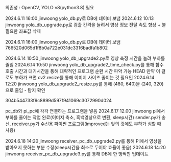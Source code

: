 의존성 : OpenCV, YOLO v8(python3.8) 필요

2024.6.11 16:00 jinwoong yolo_db.py로 DB에 데이터 보냄 2024.6.12 10:13 jinwoong yolo_db_upgrade.py로 검출 간격을 늘려서 영상 정보 전달 속도 향상 + 불필요한 좌표값 삭제

2024.6.11 16:00 jinwoong yolo_db.py로 DB에 데이터 보냄 766520d065d1f8b0a722e031dc3316badfa1b802

2024.6.14 10:50 jinwoong yolo_db_upgrade2.py로 영상 측정 시간을 늘려 부하를 줄임 2024.6.14 10:50 jinwoong yolo_db_upgrade2_time_check.py를 통해 함수 호출 시간과 대기시간을 통해 대략적인 프로그램 순환 시간 파악 가능 HEAD 만약 이 걸로도 부하가 크면 cv2.resize를 통해 이미지 사이즈 줄이는 것 필요인 2024.6.14 12:20 jinwoong yolo_db_upgrade2_resize.py를 통해 (480, 640)을 (240, 320)으로 줄임 - 탐지 확인

304b544733f9c8899d597f941069c3072990d024

pc_db와 pi_pc에 각각 연결하는 프로그램을 넣음 2024.6.17 12.00 jinwoong pi에서 부하를 줄이는 작업 완료(이미지 축소, 흑백영상으로 변환, sleep시간) sender.py가 송신, receiver.py가 수신용 파이썬 프로그램(improved는 앞의 것에도 부하가 심할 때 사용)

2024.6.18 14:20 jinwoong receiver_pc_db_upgrade2.py를 통해 Pi에서 영상을 받아오지 못하는 부분 수정(sleep시간을 최소로 두어야 효율이 좋음)
2024.6.18 14:20 jinwoong receiver_pc_db_upgrade3.py를 통해 DB에 한 행씩만 업데이트